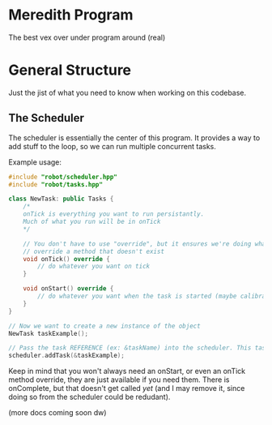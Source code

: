 # Meredith Program
The best vex over under program around (real)

# General Structure
Just the jist of what you need to know when working on this codebase.

## The Scheduler
The scheduler is essentially the center of this program. It provides a way to add stuff to the loop, so we can run multiple concurrent tasks.

Example usage:
```cpp
#include "robot/scheduler.hpp"
#include "robot/tasks.hpp"

class NewTask: public Tasks {
    /*
    onTick is everything you want to run persistantly.
    Much of what you run will be in onTick
    */

    // You don't have to use "override", but it ensures we're doing what we want to -- our compiler will tell us if we are trying to
    // override a method that doesn't exist
    void onTick() override {
        // do whatever you want on tick
    }

    void onStart() override {
        // do whatever you want when the task is started (maybe calibrate a sensor?)
    }
}

// Now we want to create a new instance of the object
NewTask taskExample();

// Pass the task REFERENCE (ex: &taskName) into the scheduler. This task will now run every ~10ms!
scheduler.addTask(&taskExample);
```

Keep in mind that you won't always need an onStart, or even an onTick method override, they are just available if you need them. There is onComplete, but that doesn't get called *yet* (and I may remove it, since doing so from the scheduler could be redudant).

(more docs coming soon dw)

